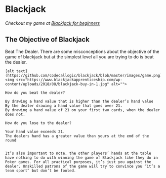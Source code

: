 <h1>Blackjack</h1>
    <h6>Checkout my game at <a href="https://codecallogic.github.io/blackjack/" target="_blank" rel="noopener noreferrer">Blackjack for beginners</a></h6>
    <h2>The Objective of Blackjack</h2>
    <div>
    Beat The Dealer. There are some misconceptions about the objective of the game of blackjack but at the simplest level all you are trying to do is beat the dealer.
    
    [alt text](https://github.com/codecallogic/blackjack/blob/master/images/game.png)
    <img src="https://www.blackjackapprenticeship.com/wp-content/uploads/2018/08/blackjack-buy-in-1.jpg" alt="">

    How do you beat the dealer?

    By drawing a hand value that is higher than the dealer’s hand value
    By the dealer drawing a hand value that goes over 21.
    By drawing a hand value of 21 on your first two cards, when the dealer does not.

    How do you lose to the dealer? 

    Your hand value exceeds 21.
    The dealers hand has a greater value than yours at the end of the round
    

    It’s also important to note, the other players’ hands at the table have nothing to do with winning the game of Blackjack like they do in Poker games. For all practical purposes, it’s just you against the dealer. Unskilled patrons of the game will try to convince you “it’s a team sport” but don’t be fooled.
